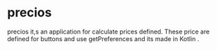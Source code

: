 # precios
precios it,s an application for calculate prices defined. These price are defined for buttons and use getPreferences and its made in Kotlin .
